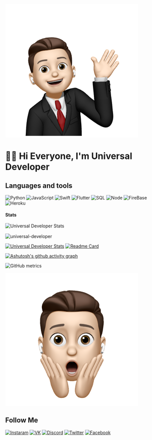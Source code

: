<img src="https://github.com/universal-developer/universal-developer/blob/not-main/assets/hello.jpg">

# 👋🏻 Hi Everyone, I'm Universal Developer 

## Languages and tools
![Python](https://img.shields.io/badge/-Python-000?style=for-the-badge&logo=python&logoColor=85C1E9) ![JavaScript](https://img.shields.io/badge/-JavaScript-000?style=for-the-badge&logo=javascript&logoColor=gold) ![Swift](https://img.shields.io/badge/-Swift-000?style=for-the-badge&logo=swift&logoColor=orange) ![Flutter](https://img.shields.io/badge/Flutter-000?style=for-the-badge&logo=Flutter&logoColor=47c5fb) ![SQL](https://img.shields.io/badge/-SQL-000?style=for-the-badge&logo=MYSQL&) ![Node](https://img.shields.io/badge/-Node-000?style=for-the-badge&logo=Node.js) ![FireBase](https://img.shields.io/badge/-FireBase-000?style=for-the-badge&logo=FireBase&logoColor) ![Heroku](https://img.shields.io/badge/-Heroku-000?style=for-the-badge&logo=Heroku&logoColor=6762a6)

#### Stats
![Universal Developer Stats](https://github-readme-stats.vercel.app/api?username=universal-developer&show_icons=true&theme=onedark)

<p><img align="center" src="https://github-readme-streak-stats.herokuapp.com/?user=universal-developer&theme=onedark" alt="universal-developer" /></p>

[![Universal Developer Stats](https://github-readme-stats.vercel.app/api/pin/?username=universal-developer&repo=solutions&theme=onedark)](https://github.com/universal-developer/solutions.git)
[![Readme Card](https://github-readme-stats.vercel.app/api/pin/?username=universal-developer&repo=universal-developer&theme=onedark)](https://github.com/universal-developer/universal-developer.git)

[![Ashutosh's github activity graph](https://activity-graph.herokuapp.com/graph?username=universal-developer&theme=xcode)](https://github.com/ashutosh00710/github-readme-activity-graph)


![GitHub metrics](https://metrics.lecoq.io/universal-developer)

<img src="https://github.com/universal-developer/universal-developer/blob/not-main/assets/wow.jpg">


## Follow Me

[![Instaram](https://img.shields.io/badge/-Instagram-000?style=for-the-badge&logo=Instagram)](https://www.instagram.com/call_me_artush/) [![VK](https://img.shields.io/badge/-VK-000?style=for-the-badge&logo=VK)](https://vk.com/call_me_artush) [![Discord](https://img.shields.io/badge/-Discord-000?style=for-the-badge&logo=Discord)](https://discordapp.com/users/903987809155682394/) [![Twitter](https://img.shields.io/badge/-Twitter-000?style=for-the-badge&logo=Twitter)](https://twitter.com/Call_me_RDK) [![Facebook](https://img.shields.io/badge/-Facebook-000?style=for-the-badge&logo=Facebook)](https://www.facebook.com/profile.php?id=100037614470720)
